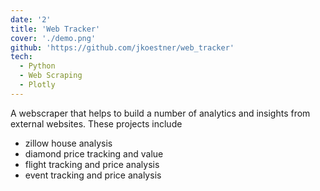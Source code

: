 ```yaml
---
date: '2'
title: 'Web Tracker'
cover: './demo.png'
github: 'https://github.com/jkoestner/web_tracker'
tech:
  - Python
  - Web Scraping
  - Plotly
---
```


A webscraper that helps to build a number of analytics and insights from external websites. These projects include

- zillow house analysis
- diamond price tracking and value
- flight tracking and price analysis
- event tracking and price analysis
